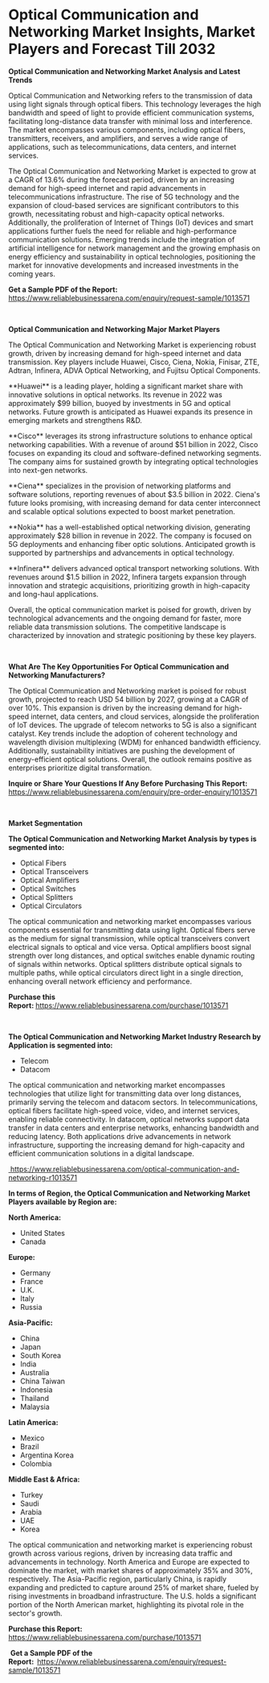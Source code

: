 <p><h1>Optical Communication and Networking Market Insights, Market Players and Forecast Till 2032</h1></p><p><strong>Optical Communication and Networking Market Analysis and Latest Trends</strong></p>
<p><p>Optical Communication and Networking refers to the transmission of data using light signals through optical fibers. This technology leverages the high bandwidth and speed of light to provide efficient communication systems, facilitating long-distance data transfer with minimal loss and interference. The market encompasses various components, including optical fibers, transmitters, receivers, and amplifiers, and serves a wide range of applications, such as telecommunications, data centers, and internet services.</p><p>The Optical Communication and Networking Market is expected to grow at a CAGR of 13.6% during the forecast period, driven by an increasing demand for high-speed internet and rapid advancements in telecommunications infrastructure. The rise of 5G technology and the expansion of cloud-based services are significant contributors to this growth, necessitating robust and high-capacity optical networks. Additionally, the proliferation of Internet of Things (IoT) devices and smart applications further fuels the need for reliable and high-performance communication solutions. Emerging trends include the integration of artificial intelligence for network management and the growing emphasis on energy efficiency and sustainability in optical technologies, positioning the market for innovative developments and increased investments in the coming years.</p></p>
<p><strong>Get a Sample PDF of the Report:&nbsp;</strong> <a href="https://www.reliablebusinessarena.com/enquiry/request-sample/1013571?utm_campaign=2175&utm_medium=2&utm_source=Github&utm_content=ia&utm_term=17042025&utm_id=optical-communication-and-networking">https://www.reliablebusinessarena.com/enquiry/request-sample/1013571</a></p>
<p>&nbsp;</p>
<p><strong>Optical Communication and Networking Major Market Players</strong></p>
<p><p>The Optical Communication and Networking Market is experiencing robust growth, driven by increasing demand for high-speed internet and data transmission. Key players include Huawei, Cisco, Ciena, Nokia, Finisar, ZTE, Adtran, Infinera, ADVA Optical Networking, and Fujitsu Optical Components. </p><p>**Huawei** is a leading player, holding a significant market share with innovative solutions in optical networks. Its revenue in 2022 was approximately $99 billion, buoyed by investments in 5G and optical networks. Future growth is anticipated as Huawei expands its presence in emerging markets and strengthens R&D.</p><p>**Cisco** leverages its strong infrastructure solutions to enhance optical networking capabilities. With a revenue of around $51 billion in 2022, Cisco focuses on expanding its cloud and software-defined networking segments. The company aims for sustained growth by integrating optical technologies into next-gen networks.</p><p>**Ciena** specializes in the provision of networking platforms and software solutions, reporting revenues of about $3.5 billion in 2022. Ciena's future looks promising, with increasing demand for data center interconnect and scalable optical solutions expected to boost market penetration.</p><p>**Nokia** has a well-established optical networking division, generating approximately $28 billion in revenue in 2022. The company is focused on 5G deployments and enhancing fiber optic solutions. Anticipated growth is supported by partnerships and advancements in optical technology.</p><p>**Infinera** delivers advanced optical transport networking solutions. With revenues around $1.5 billion in 2022, Infinera targets expansion through innovation and strategic acquisitions, prioritizing growth in high-capacity and long-haul applications.</p><p>Overall, the optical communication market is poised for growth, driven by technological advancements and the ongoing demand for faster, more reliable data transmission solutions. The competitive landscape is characterized by innovation and strategic positioning by these key players.</p></p>
<p>&nbsp;</p>
<p><strong>What Are The Key Opportunities For Optical Communication and Networking Manufacturers?</strong></p>
<p><p>The Optical Communication and Networking market is poised for robust growth, projected to reach USD 54 billion by 2027, growing at a CAGR of over 10%. This expansion is driven by the increasing demand for high-speed internet, data centers, and cloud services, alongside the proliferation of IoT devices. The upgrade of telecom networks to 5G is also a significant catalyst. Key trends include the adoption of coherent technology and wavelength division multiplexing (WDM) for enhanced bandwidth efficiency. Additionally, sustainability initiatives are pushing the development of energy-efficient optical solutions. Overall, the outlook remains positive as enterprises prioritize digital transformation.</p></p>
<p><strong>Inquire or Share Your Questions If Any Before Purchasing This Report:</strong> <a href="https://www.reliablebusinessarena.com/enquiry/pre-order-enquiry/1013571?utm_campaign=2175&utm_medium=2&utm_source=Github&utm_content=ia&utm_term=17042025&utm_id=optical-communication-and-networking">https://www.reliablebusinessarena.com/enquiry/pre-order-enquiry/1013571</a></p>
<p>&nbsp;</p>
<p><strong>Market Segmentation</strong></p>
<p><strong>The Optical Communication and Networking Market Analysis by types is segmented into:</strong></p>
<p><ul><li>Optical Fibers</li><li>Optical Transceivers</li><li>Optical Amplifiers</li><li>Optical Switches</li><li>Optical Splitters</li><li>Optical Circulators</li></ul></p>
<p><p>The optical communication and networking market encompasses various components essential for transmitting data using light. Optical fibers serve as the medium for signal transmission, while optical transceivers convert electrical signals to optical and vice versa. Optical amplifiers boost signal strength over long distances, and optical switches enable dynamic routing of signals within networks. Optical splitters distribute optical signals to multiple paths, while optical circulators direct light in a single direction, enhancing overall network efficiency and performance.</p></p>
<p><strong>Purchase this Report:&nbsp;</strong><a href="https://www.reliablebusinessarena.com/purchase/1013571?utm_campaign=2175&utm_medium=2&utm_source=Github&utm_content=ia&utm_term=17042025&utm_id=optical-communication-and-networking">https://www.reliablebusinessarena.com/purchase/1013571</a></p>
<p>&nbsp;</p>
<p><strong>The Optical Communication and Networking Market Industry Research by Application is segmented into:</strong></p>
<p><ul><li>Telecom</li><li>Datacom</li></ul></p>
<p><p>The optical communication and networking market encompasses technologies that utilize light for transmitting data over long distances, primarily serving the telecom and datacom sectors. In telecommunications, optical fibers facilitate high-speed voice, video, and internet services, enabling reliable connectivity. In datacom, optical networks support data transfer in data centers and enterprise networks, enhancing bandwidth and reducing latency. Both applications drive advancements in network infrastructure, supporting the increasing demand for high-capacity and efficient communication solutions in a digital landscape.</p></p>
<p><a href="https://www.reliablebusinessarena.com/optical-communication-and-networking-r1013571?utm_campaign=2175&utm_medium=2&utm_source=Github&utm_content=ia&utm_term=17042025&utm_id=optical-communication-and-networking">&nbsp;https://www.reliablebusinessarena.com/optical-communication-and-networking-r1013571</a></p>
<p><strong>In terms of Region, the Optical Communication and Networking Market Players available by Region are:</strong></p>
<p>
    <p> <strong> North America: </strong>
        <ul>
            <li>United States</li>
            <li>Canada</li>
        </ul>
        </p> 
    <p> <strong> Europe: </strong>
        <ul>
            <li>Germany</li>
            <li>France</li>
            <li>U.K.</li>
            <li>Italy</li>
            <li>Russia</li>
        </ul>
        </p> 
    <p> <strong> Asia-Pacific: </strong>
        <ul>
            <li>China</li>
            <li>Japan</li>
            <li>South Korea</li>
            <li>India</li>
            <li>Australia</li>
            <li>China Taiwan</li>
            <li>Indonesia</li>
            <li>Thailand</li>
            <li>Malaysia</li>
        </ul>
        </p> 
    <p> <strong> Latin America: </strong>
        <ul>
            <li>Mexico</li>
            <li>Brazil</li>
            <li>Argentina Korea</li>
            <li>Colombia</li>
        </ul>
        </p> 
    <p> <strong> Middle East & Africa: </strong>
        <ul>
            <li>Turkey</li>
            <li>Saudi</li>
            <li>Arabia</li>
            <li>UAE</li>
            <li>Korea</li>
        </ul>
    </p>
    </p>
<p><p>The optical communication and networking market is experiencing robust growth across various regions, driven by increasing data traffic and advancements in technology. North America and Europe are expected to dominate the market, with market shares of approximately 35% and 30%, respectively. The Asia-Pacific region, particularly China, is rapidly expanding and predicted to capture around 25% of market share, fueled by rising investments in broadband infrastructure. The U.S. holds a significant portion of the North American market, highlighting its pivotal role in the sector's growth.</p></p>
<p><strong>Purchase this Report: </strong><a href="https://www.reliablebusinessarena.com/purchase/1013571?utm_campaign=2175&utm_medium=2&utm_source=Github&utm_content=ia&utm_term=17042025&utm_id=optical-communication-and-networking">https://www.reliablebusinessarena.com/purchase/1013571</a></p>
<p>&nbsp;<strong>Get a Sample PDF of the Report:&nbsp;&nbsp;</strong><a href="https://www.reliablebusinessarena.com/enquiry/request-sample/1013571?utm_campaign=2175&utm_medium=2&utm_source=Github&utm_content=ia&utm_term=17042025&utm_id=optical-communication-and-networking">https://www.reliablebusinessarena.com/enquiry/request-sample/1013571</a></p>
<p><strong></strong></p>
<p><p></p><p></p><p></p></p>